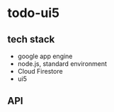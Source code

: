 # todo-ui5

## tech stack

* google app engine
* node.js, standard environment
* Cloud Firestore
* ui5

## API
